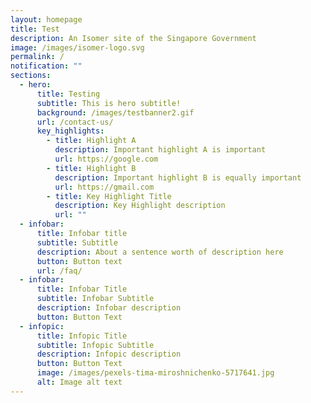 ```yaml
---
layout: homepage
title: Test
description: An Isomer site of the Singapore Government
image: /images/isomer-logo.svg
permalink: /
notification: ""
sections:
  - hero:
      title: Testing
      subtitle: This is hero subtitle!
      background: /images/testbanner2.gif
      url: /contact-us/
      key_highlights:
        - title: Highlight A
          description: Important highlight A is important
          url: https://google.com
        - title: Highlight B
          description: Important highlight B is equally important
          url: https://gmail.com
        - title: Key Highlight Title
          description: Key Highlight description
          url: ""
  - infobar:
      title: Infobar title
      subtitle: Subtitle
      description: About a sentence worth of description here
      button: Button text
      url: /faq/
  - infobar:
      title: Infobar Title
      subtitle: Infobar Subtitle
      description: Infobar description
      button: Button Text
  - infopic:
      title: Infopic Title
      subtitle: Infopic Subtitle
      description: Infopic description
      button: Button Text
      image: /images/pexels-tima-miroshnichenko-5717641.jpg
      alt: Image alt text
---
```


